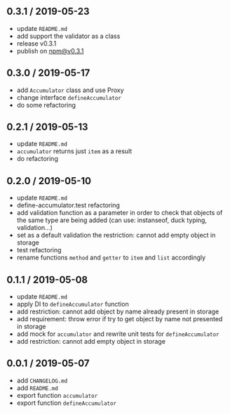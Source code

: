 ## 0.3.1 / 2019-05-23
- update `README.md`
- add support the validator as a class
- release v0.3.1
- publish on npm@v0.3.1

## 0.3.0 / 2019-05-17
- add `Accumulator` class and use Proxy
- change interface `defineAccumulator`
- do some refactoring

## 0.2.1 / 2019-05-13
- update `README.md`
- `accumulator` returns just `item` as a result
- do refactoring

## 0.2.0 / 2019-05-10
- update `README.md`
- define-accumulator.test refactoring 
- add validation function as a parameter in order to check
  that objects of the same type are being added (can use: instanseof, duck typing, validation...)
- set as a default validation the restriction: cannot add empty object in storage
- test refactoring
- rename functions `method` and `getter` to `item` and `list` accordingly

## 0.1.1 / 2019-05-08
- update `README.md`
- apply DI to `defineAccumulator` function
- add restriction: cannot add object by name already present in storage
- add requirement: throw error if try to get object by name not presented in storage
- add mock for `accumulator` and rewrite unit tests for `defineAccumulator`
- add restriction: cannot add empty object in storage

## 0.0.1 / 2019-05-07
- add `CHANGELOG.md`
- add `README.md`
- export function `accumulator`
- export function `defineAccumulator`
